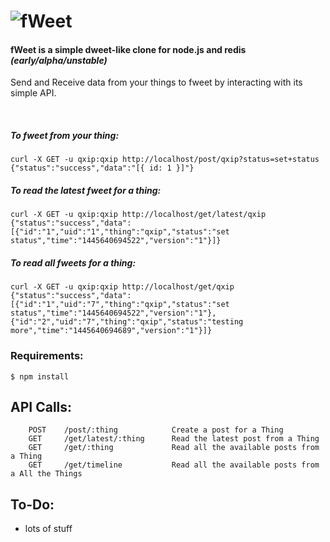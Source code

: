 # ![fWeet](http://i.imgur.com/czjXDLf.png)

#### fWeet is a simple dweet-like clone for node.js and redis _(early/alpha/unstable)_

Send and Receive data from your things to fweet by interacting with its simple API.

<br/>

##### To fweet from your thing:
```
curl -X GET -u qxip:qxip http://localhost/post/qxip?status=set+status
{"status":"success","data":"[{ id: 1 }]"}
```

##### To read the latest fweet for a thing:
```
curl -X GET -u qxip:qxip http://localhost/get/latest/qxip
{"status":"success","data":[{"id":"1","uid":"1","thing":"qxip","status":"set status","time":"1445640694522","version":"1"}]}
```

##### To read all fweets for a thing:
```
curl -X GET -u qxip:qxip http://localhost/get/qxip
{"status":"success","data":[{"id":"1","uid":"7","thing":"qxip","status":"set status","time":"1445640694522","version":"1"},{"id":"2","uid":"7","thing":"qxip","status":"testing more","time":"1445640694689","version":"1"}]}
```

### Requirements:
```
$ npm install
```

## API Calls:
```
    POST    /post/:thing            Create a post for a Thing
    GET     /get/latest/:thing      Read the latest post from a Thing
    GET     /get/:thing             Read all the available posts from a Thing
    GET     /get/timeline           Read all the available posts from a All the Things
```

## To-Do:

* lots of stuff
